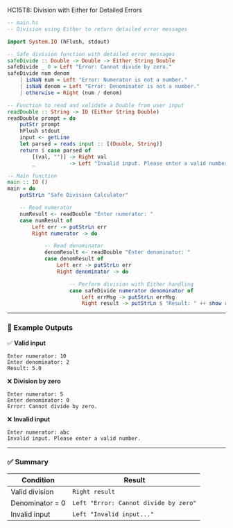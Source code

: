 HC15T8: Division with Either for Detailed Errors

```haskell
-- main.hs
-- Division using Either to return detailed error messages

import System.IO (hFlush, stdout)

-- Safe division function with detailed error messages
safeDivide :: Double -> Double -> Either String Double
safeDivide _ 0 = Left "Error: Cannot divide by zero."
safeDivide num denom
    | isNaN num = Left "Error: Numerator is not a number."
    | isNaN denom = Left "Error: Denominator is not a number."
    | otherwise = Right (num / denom)

-- Function to read and validate a Double from user input
readDouble :: String -> IO (Either String Double)
readDouble prompt = do
    putStr prompt
    hFlush stdout
    input <- getLine
    let parsed = reads input :: [(Double, String)]
    return $ case parsed of
        [(val, "")] -> Right val
        _           -> Left "Invalid input. Please enter a valid number."

-- Main function
main :: IO ()
main = do
    putStrLn "Safe Division Calculator"

    -- Read numerator
    numResult <- readDouble "Enter numerator: "
    case numResult of
        Left err -> putStrLn err
        Right numerator -> do

            -- Read denominator
            denomResult <- readDouble "Enter denominator: "
            case denomResult of
                Left err -> putStrLn err
                Right denominator -> do

                    -- Perform division with Either handling
                    case safeDivide numerator denominator of
                        Left errMsg -> putStrLn errMsg
                        Right result -> putStrLn $ "Result: " ++ show result
```

---

### 🧪 Example Outputs

✅ **Valid input**

```
Enter numerator: 10
Enter denominator: 2
Result: 5.0
```

❌ **Division by zero**

```
Enter numerator: 5
Enter denominator: 0
Error: Cannot divide by zero.
```

❌ **Invalid input**

```
Enter numerator: abc
Invalid input. Please enter a valid number.
```

---

### ✅ Summary

| Condition       | Result                                |
| --------------- | ------------------------------------- |
| Valid division  | `Right result`                        |
| Denominator = 0 | `Left "Error: Cannot divide by zero"` |
| Invalid input   | `Left "Invalid input..."`             |
